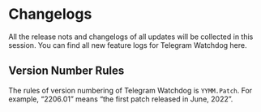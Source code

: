 # Changelogs
All the release nots and changelogs of all updates will be collected in this session. You can find all new feature logs for Telegram Watchdog here.

## Version Number Rules
The rules of version numbering of Telegram Watchdog is `YYMM.Patch`. For example, “2206.01” means “the first patch released in June, 2022”.